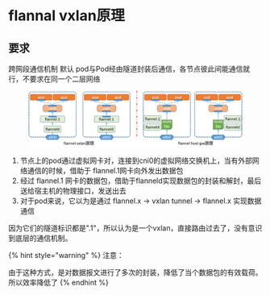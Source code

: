 # flannal vxlan原理

## 要求

跨网段通信机制 默认 pod与Pod经由隧道封装后通信，各节点彼此间能通信就行，不要求在同一个二层网络

<figure><img src="../../../../../.gitbook/assets/image (27).png" alt=""><figcaption></figcaption></figure>

1. 节点上的pod通过虚拟网卡对，连接到cni0的虚拟网络交换机上，当有外部网络通信的时候，借助于 flannel.1网卡向外发出数据包
2. 经过 flannel.1 网卡的数据包，借助于flanneld实现数据包的封装和解封，最后送给宿主机的物理接口，发送出去
3. 对于pod来说，它以为是通过 flannel.x -> vxlan tunnel -> flannel.x 实现数据通信

因为它们的隧道标识都是".1"，所以认为是一个vxlan，直接路由过去了，没有意识到底层的通信机制。

{% hint style="warning" %}
注意：

由于这种方式，是对数据报文进行了多次的封装，降低了当个数据包的有效载荷。所以效率降低了
{% endhint %}


